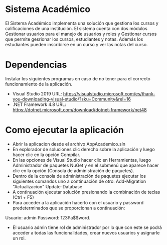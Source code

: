 # Sistema Académico
El Sistema Académico implementa una solución que gestiona los cursos y calificaciones de una institución. El sistema cuenta con dos módulos Gestionar usuarios para el manejo de usuarios y roles y Gestionar cursos que permite gesrionar los cursos, estudiantes y notas. Además los estudiantes pueden inscribirse en un curso y ver las notas del curso.

# Dependencias 
Instalar los siguientes programas en caso de no tener para el correcto funcionamiento de la aplicación.

- Visual Studio 2019 URL: https://visualstudio.microsoft.com/es/thank-you-downloading-visual-studio/?sku=Community&rel=16  
- .NET Framework 4.8 URL: https://dotnet.microsoft.com/download/dotnet-framework/net48

# Como ejecutar la aplicación

- Abrir la aplicacion desde el archivo AppAcademico.sln
- En explorador de soluciones clic derecho sobre la aplicación y luego hacer clic en la opción Compilar.
- En las opciones de Visual Studio hacer clic en Herramientas, luego Administrador de paquetes NuGet y en el submenú  que aparece hacer clic en la opción (Consola de administración de paquetes).
- Dentro de la consola de administración de paquetes ejecutar los siguientes comandos uno a continuación de otro:
 Add-Migration "Actualizacion" 
 Update-Database
- A continuación ejecutar solución presionando la combinación de teclas (Ctrl + F5)
- Para acceder a la aplicación hacerlo con el usuario y password predeterminados que se proporcionan a continuación:

 Usuario: admin
 Password: 123Pa$$word.
 
 - El usuario admin tiene rol de administrador por lo que con este se podrá acceder a todas las funcionalidades, crear nuevos usuarios y asignarle un rol.
 
